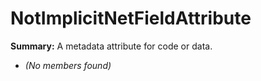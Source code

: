 # NotImplicitNetFieldAttribute

**Summary:** A metadata attribute for code or data.
- *(No members found)*
